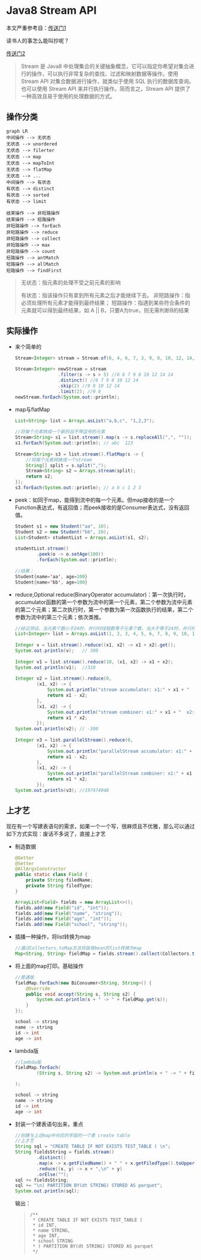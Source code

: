 # Java8 Stream API

本文严重参考自：[传送门1](https://blog.csdn.net/y_k_y/article/details/84633001)

读书人的事怎么能叫抄呢？

[传送门2](https://blog.csdn.net/mu_wind/article/details/109516995)

> Stream 是 Java8 中处理集合的关键抽象概念，它可以指定你希望对集合进行的操作，可以执行非常复杂的查找、过滤和映射数据等操作。使用Stream API 对集合数据进行操作，就类似于使用 SQL 执行的数据库查询。也可以使用 Stream API 来并行执行操作。简而言之，Stream API 提供了一种高效且易于使用的处理数据的方式。



## 操作分类

~~~mermaid
graph LR
中间操作 --> 无状态
无状态 --> unordered
无状态 --> filerter
无状态 --> map
无状态 --> mapToInt
无状态 --> flatMap
无状态 --> ...
中间操作 --> 有状态 
有状态 --> distinct
有状态 --> sorted
有状态 --> limit

结束操作 --> 非短路操作
结束操作 --> 短路操作
非短路操作 --> forEach
非短路操作 --> reduce
非短路操作 --> collect
非短路操作 --> max
非短路操作 --> count
短路操作 --> antMatch
短路操作 --> allMatch
短路操作 --> findFirst
~~~

> 无状态：指元素的处理不受之前元素的影响
>
> 有状态：指该操作只有拿到所有元素之后才能继续下去。
> 非短路操作：指必须处理所有元素才能得到最终结果；
> 短路操作：指遇到某些符合条件的元素就可以得到最终结果，如 A || B，只要A为true，则无需判断B的结果



## 实际操作

- 来个简单的

  ~~~java
  Stream<Integer> stream = Stream.of(6, 4, 6, 7, 3, 9, 8, 10, 12, 14, 14);
   
  Stream<Integer> newStream = stream
                  .filter(s -> s > 5) //6 6 7 9 8 10 12 14 14
                  .distinct() //6 7 9 8 10 12 14
                  .skip(2) //9 8 10 12 14
                  .limit(2); //9 8
  newStream.forEach(System.out::println);
  ~~~

- map与flatMap

  ~~~java
  List<String> list = Arrays.asList("a,b,c", "1,2,3");
   
  //将每个元素转成一个新的且不带逗号的元素
  Stream<String> s1 = list.stream().map(s -> s.replaceAll(",", ""));
  s1.forEach(System.out::println); // abc  123
   
  Stream<String> s3 = list.stream().flatMap(s -> {
      //将每个元素转换成一个stream
      String[] split = s.split(",");
      Stream<String> s2 = Arrays.stream(split);
      return s2;
  });
  s3.forEach(System.out::println); // a b c 1 2 3
  ~~~

- peek：如同于map，能得到流中的每一个元素。但map接收的是一个Function表达式，有返回值；而peek接收的是Consumer表达式，没有返回值。

  ~~~java
  Student s1 = new Student("aa", 10);
  Student s2 = new Student("bb", 20);
  List<Student> studentList = Arrays.asList(s1, s2);
   
  studentList.stream()
          .peek(o -> o.setAge(100))
          .forEach(System.out::println);   
   
  //结果：
  Student{name='aa', age=100}
  Student{name='bb', age=100} 
  ~~~

- reduce,Optional<T> reduce(BinaryOperator<T> accumulator)：第一次执行时，accumulator函数的第一个参数为流中的第一个元素，第二个参数为流中元素的第二个元素；第二次执行时，第一个参数为第一次函数执行的结果，第二个参数为流中的第三个元素；依次类推。

  ~~~java
  //经过测试，当元素个数小于24时，并行时线程数等于元素个数，当大于等于24时，并行时线程数为16
  List<Integer> list = Arrays.asList(1, 2, 3, 4, 5, 6, 7, 8, 9, 10, 11, 12, 13, 14, 15, 16, 17, 18, 19, 20, 21, 22, 23, 24);
   
  Integer v = list.stream().reduce((x1, x2) -> x1 + x2).get();
  System.out.println(v);   // 300
   
  Integer v1 = list.stream().reduce(10, (x1, x2) -> x1 + x2);
  System.out.println(v1);  //310
   
  Integer v2 = list.stream().reduce(0,
          (x1, x2) -> {
              System.out.println("stream accumulator: x1:" + x1 + "  x2:" + x2);
              return x1 - x2;
          },
          (x1, x2) -> {
              System.out.println("stream combiner: x1:" + x1 + "  x2:" + x2);
              return x1 * x2;
          });
  System.out.println(v2); // -300
   
  Integer v3 = list.parallelStream().reduce(0,
          (x1, x2) -> {
              System.out.println("parallelStream accumulator: x1:" + x1 + "  x2:" + x2);
              return x1 - x2;
          },
          (x1, x2) -> {
              System.out.println("parallelStream combiner: x1:" + x1 + "  x2:" + x2);
              return x1 * x2;
          });
  System.out.println(v3); //197474048
  ~~~

## 上才艺

现在有一个写建表语句的需求，如果一个一个写，很麻烦且不优雅，那么可以通过如下方式实现：废话不多说了，直接上才艺

- 制造数据

  ~~~java
  @Getter
  @Setter
  @AllArgsConstructor
  public static class Field {
      private String filedName;
      private String filedType;
  }
  
  ArrayList<Field> fields = new ArrayList<>();
  fields.add(new Field("id", "int"));
  fields.add(new Field("name", "string"));
  fields.add(new Field("age", "int"));
  fields.add(new Field("school", "string"));
  ~~~

- 插播一种操作，将list转换为map

  ~~~java
  //通过Collectors.toMap方法将装有bean的list转换为map
  Map<String, String> fieldMap = fields.stream().collect(Collectors.toMap(Field::getFiledName, Field::getFiledType));
  ~~~

- 将上面的map打印。基础操作

  ~~~java
  //普通版
  fieldMap.forEach(new BiConsumer<String, String>() {
      @Override
      public void accept(String s, String s2) {
          System.out.println(s + " -> " + fieldMap.get(s));
      }
  });
  
  school -> string
  name -> string
  id -> int
  age -> int
  ~~~

- lambda版

  ~~~java
  //lambda版
  fieldMap.forEach(
          (String s, String s2) -> System.out.println(s + " -> " + fieldMap.get(s))
  
  );
  
  school -> string
  name -> string
  id -> int
  age -> int
  ~~~

- 封装一个建表语句出来，重点

  ~~~java
  //创建与上述map中对应的字段的一个表 create table
  //上才艺
  String sql = "CREATE TABLE IF NOT EXISTS TEST_TABLE ( \n";
  String fieldsString = fields.stream()
          .distinct()
          .map(x -> x.getFiledName() + " " + x.getFiledType().toUpperCase())
          .reduce((x, y) -> x + ",\n" + y)
          .orElse("");
  sql += fieldsString;
  sql += "\n) PARTITION BY(dt STRING) STORED AS parquet";
  System.out.println(sql);
  ~~~

  输出：

  > ```
  > /**
  >  * CREATE TABLE IF NOT EXISTS TEST_TABLE (
  >  * id INT,
  >  * name STRING,
  >  * age INT,
  >  * school STRING
  >  * ) PARTITION BY(dt STRING) STORED AS parquet
  >  */
  > ```











